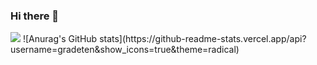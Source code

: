 ### Hi there 👋
<img src="https://img.shields.io/badge/Python-3776AB?style=for-the-badge&logo=Python&logoColor=white">
![Anurag's GitHub stats](https://github-readme-stats.vercel.app/api?username=gradeten&show_icons=true&theme=radical)
